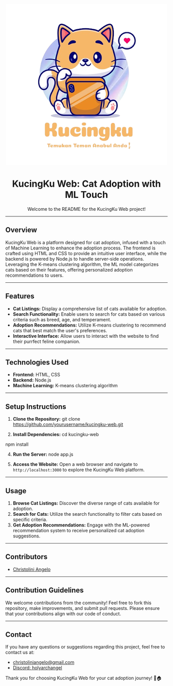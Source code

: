 <p align="center">
  <img src="https://github.com/ChristoliniAngelo/KucingKu-Web/raw/0889cf646241378f81d833e64cc20c64d52a1d42/Web/Properties/gambar/Logo.png" alt="KucingKu Logo">
</p>

<h1 align="center">KucingKu Web: Cat Adoption with ML Touch</h1>

<p align="center">Welcome to the README for the KucingKu Web project!</p>

---

## Overview
KucingKu Web is a platform designed for cat adoption, infused with a touch of Machine Learning to enhance the adoption process. The frontend is crafted using HTML and CSS to provide an intuitive user interface, while the backend is powered by Node.js to handle server-side operations. Leveraging the K-means clustering algorithm, the ML model categorizes cats based on their features, offering personalized adoption recommendations to users.

---

## Features
- **Cat Listings:** Display a comprehensive list of cats available for adoption.
- **Search Functionality:** Enable users to search for cats based on various criteria such as breed, age, and temperament.
- **Adoption Recommendations:** Utilize K-means clustering to recommend cats that best match the user's preferences.
- **Interactive Interface:** Allow users to interact with the website to find their purrfect feline companion.

---

## Technologies Used
- **Frontend:** HTML, CSS
- **Backend:** Node.js
- **Machine Learning:** K-means clustering algorithm

---

## Setup Instructions
1. **Clone the Repository:** 
git clone https://github.com/yourusername/kucingku-web.git

2. **Install Dependencies:**
cd kucingku-web

npm install

4. **Run the Server:**
node app.js

5. **Access the Website:** 
Open a web browser and navigate to `http://localhost:3000` to explore the KucingKu Web platform.

---

## Usage
1. **Browse Cat Listings:** Discover the diverse range of cats available for adoption.
2. **Search for Cats:** Utilize the search functionality to filter cats based on specific criteria.
3. **Get Adoption Recommendations:** Engage with the ML-powered recommendation system to receive personalized cat adoption suggestions.

---

## Contributors
- [Christolini Angelo](https://github.com/ChristoliniAngelo)

---

## Contribution Guidelines
We welcome contributions from the community! Feel free to fork this repository, make improvements, and submit pull requests. Please ensure that your contributions align with our code of conduct.

---

## Contact
If you have any questions or suggestions regarding this project, feel free to contact us at:
- [christoliniangelo@gmail.com](mailto:christoliniangelo@gmail.com)
- [Discord: holyarchangel](https://discord.com/users/526421201342562306)

Thank you for choosing KucingKu Web for your cat adoption journey! 🐾🏠
